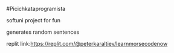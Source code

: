 #Picichkataprogramista

softuni project for fun

generates random sentences

replit link:https://replit.com/@peterkaraltiev/learnmorsecodenow
